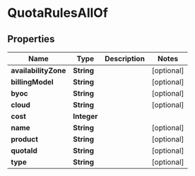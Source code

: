 

# QuotaRulesAllOf


## Properties

Name | Type | Description | Notes
------------ | ------------- | ------------- | -------------
**availabilityZone** | **String** |  |  [optional]
**billingModel** | **String** |  |  [optional]
**byoc** | **String** |  |  [optional]
**cloud** | **String** |  |  [optional]
**cost** | **Integer** |  | 
**name** | **String** |  |  [optional]
**product** | **String** |  |  [optional]
**quotaId** | **String** |  |  [optional]
**type** | **String** |  |  [optional]



